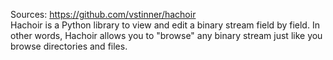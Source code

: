 Sources:
https://github.com/vstinner/hachoir
\
Hachoir is a Python library to view and edit a binary stream field by field. In other words, Hachoir allows you to "browse" any binary stream just like you browse directories and files.
